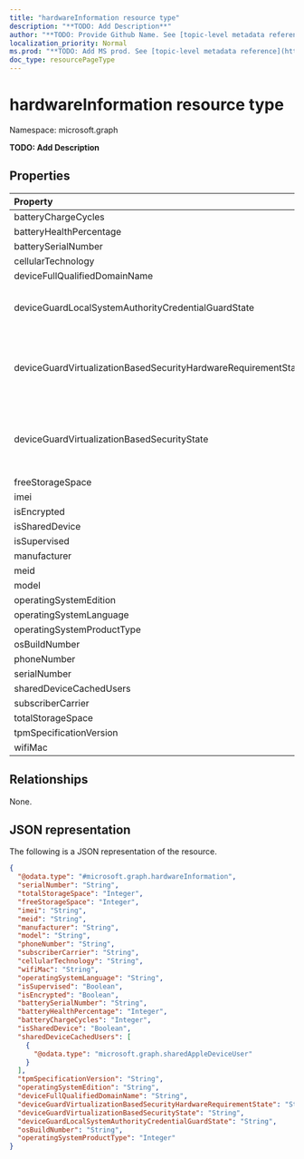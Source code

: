 ```yaml
---
title: "hardwareInformation resource type"
description: "**TODO: Add Description**"
author: "**TODO: Provide Github Name. See [topic-level metadata reference](https://msgo.azurewebsites.net/add/document/guidelines/metadata.html#topic-level-metadata)**"
localization_priority: Normal
ms.prod: "**TODO: Add MS prod. See [topic-level metadata reference](https://msgo.azurewebsites.net/add/document/guidelines/metadata.html#topic-level-metadata)**"
doc_type: resourcePageType
---
```


# hardwareInformation resource type

Namespace: microsoft.graph

**TODO: Add Description**

## Properties
|Property|Type|Description|
|:---|:---|:---|
|batteryChargeCycles|Int32|**TODO: Add Description**|
|batteryHealthPercentage|Int32|**TODO: Add Description**|
|batterySerialNumber|String|**TODO: Add Description**|
|cellularTechnology|String|**TODO: Add Description**|
|deviceFullQualifiedDomainName|String|**TODO: Add Description**|
|deviceGuardLocalSystemAuthorityCredentialGuardState|deviceGuardLocalSystemAuthorityCredentialGuardState|**TODO: Add Description**. Possible values are: `running`, `rebootRequired`, `notLicensed`, `notConfigured`, `virtualizationBasedSecurityNotRunning`.|
|deviceGuardVirtualizationBasedSecurityHardwareRequirementState|deviceGuardVirtualizationBasedSecurityHardwareRequirementState|**TODO: Add Description**. Possible values are: `meetHardwareRequirements`, `secureBootRequired`, `dmaProtectionRequired`, `hyperVNotSupportedForGuestVM`, `hyperVNotAvailable`.|
|deviceGuardVirtualizationBasedSecurityState|deviceGuardVirtualizationBasedSecurityState|**TODO: Add Description**. Possible values are: `running`, `rebootRequired`, `require64BitArchitecture`, `notLicensed`, `notConfigured`, `doesNotMeetHardwareRequirements`, `other`.|
|freeStorageSpace|Int64|**TODO: Add Description**|
|imei|String|**TODO: Add Description**|
|isEncrypted|Boolean|**TODO: Add Description**|
|isSharedDevice|Boolean|**TODO: Add Description**|
|isSupervised|Boolean|**TODO: Add Description**|
|manufacturer|String|**TODO: Add Description**|
|meid|String|**TODO: Add Description**|
|model|String|**TODO: Add Description**|
|operatingSystemEdition|String|**TODO: Add Description**|
|operatingSystemLanguage|String|**TODO: Add Description**|
|operatingSystemProductType|Int32|**TODO: Add Description**|
|osBuildNumber|String|**TODO: Add Description**|
|phoneNumber|String|**TODO: Add Description**|
|serialNumber|String|**TODO: Add Description**|
|sharedDeviceCachedUsers|[sharedAppleDeviceUser](../resources/intune-sharedappledeviceuser.md) collection|**TODO: Add Description**|
|subscriberCarrier|String|**TODO: Add Description**|
|totalStorageSpace|Int64|**TODO: Add Description**|
|tpmSpecificationVersion|String|**TODO: Add Description**|
|wifiMac|String|**TODO: Add Description**|

## Relationships
None.

## JSON representation
The following is a JSON representation of the resource.
<!-- {
  "blockType": "resource",
  "@odata.type": "microsoft.graph.hardwareInformation"
}
-->
``` json
{
  "@odata.type": "#microsoft.graph.hardwareInformation",
  "serialNumber": "String",
  "totalStorageSpace": "Integer",
  "freeStorageSpace": "Integer",
  "imei": "String",
  "meid": "String",
  "manufacturer": "String",
  "model": "String",
  "phoneNumber": "String",
  "subscriberCarrier": "String",
  "cellularTechnology": "String",
  "wifiMac": "String",
  "operatingSystemLanguage": "String",
  "isSupervised": "Boolean",
  "isEncrypted": "Boolean",
  "batterySerialNumber": "String",
  "batteryHealthPercentage": "Integer",
  "batteryChargeCycles": "Integer",
  "isSharedDevice": "Boolean",
  "sharedDeviceCachedUsers": [
    {
      "@odata.type": "microsoft.graph.sharedAppleDeviceUser"
    }
  ],
  "tpmSpecificationVersion": "String",
  "operatingSystemEdition": "String",
  "deviceFullQualifiedDomainName": "String",
  "deviceGuardVirtualizationBasedSecurityHardwareRequirementState": "String",
  "deviceGuardVirtualizationBasedSecurityState": "String",
  "deviceGuardLocalSystemAuthorityCredentialGuardState": "String",
  "osBuildNumber": "String",
  "operatingSystemProductType": "Integer"
}
```

